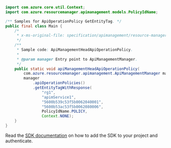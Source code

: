```java
import com.azure.core.util.Context;
import com.azure.resourcemanager.apimanagement.models.PolicyIdName;

/** Samples for ApiOperationPolicy GetEntityTag. */
public final class Main {
    /*
     * x-ms-original-file: specification/apimanagement/resource-manager/Microsoft.ApiManagement/stable/2021-08-01/examples/ApiManagementHeadApiOperationPolicy.json
     */
    /**
     * Sample code: ApiManagementHeadApiOperationPolicy.
     *
     * @param manager Entry point to ApiManagementManager.
     */
    public static void apiManagementHeadApiOperationPolicy(
        com.azure.resourcemanager.apimanagement.ApiManagementManager manager) {
        manager
            .apiOperationPolicies()
            .getEntityTagWithResponse(
                "rg1",
                "apimService1",
                "5600b539c53f5b0062040001",
                "5600b53ac53f5b0062080006",
                PolicyIdName.POLICY,
                Context.NONE);
    }
}
```

Read the [SDK documentation](https://github.com/Azure/azure-sdk-for-java/blob/azure-resourcemanager-apimanagement_1.0.0-beta.3/sdk/apimanagement/azure-resourcemanager-apimanagement/README.md) on how to add the SDK to your project and authenticate.
